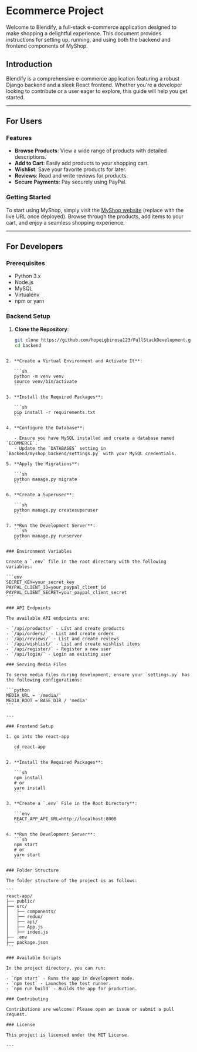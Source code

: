 # Ecommerce Project

Welcome to Blendify, a full-stack e-commerce application designed to make shopping a delightful experience. This document provides instructions for setting up, running, and using both the backend and frontend components of MyShop.

## Introduction

Blendify is a comprehensive e-commerce application featuring a robust Django backend and a sleek React frontend. Whether you're a developer looking to contribute or a user eager to explore, this guide will help you get started.

---

## For Users

### Features

- **Browse Products**: View a wide range of products with detailed descriptions.
- **Add to Cart**: Easily add products to your shopping cart.
- **Wishlist**: Save your favorite products for later.
- **Reviews**: Read and write reviews for products.
- **Secure Payments**: Pay securely using PayPal.

### Getting Started

To start using MyShop, simply visit the [MyShop website](http://localhost:3000) (replace with the live URL once deployed). Browse through the products, add items to your cart, and enjoy a seamless shopping experience.

---

## For Developers

### Prerequisites

- Python 3.x
- Node.js
- MySQL
- Virtualenv
- npm or yarn

### Backend Setup

1. **Clone the Repository**:
   ```sh
   git clone https://github.com/hopeigbinosa123/FullStackDevelopment.git
   cd backend
   ```

````

2. **Create a Virtual Environment and Activate It**:

   ```sh
   python -m venv venv
   source venv/bin/activate
   ```

3. **Install the Required Packages**:

   ```sh
   pip install -r requirements.txt
   ```

4. **Configure the Database**:

   - Ensure you have MySQL installed and create a database named `ECOMMERCE`.
   - Update the `DATABASES` setting in `Backend/myshop_backend/settings.py` with your MySQL credentials.

5. **Apply the Migrations**:

   ```sh
   python manage.py migrate
   ```

6. **Create a Superuser**:

   ```sh
   python manage.py createsuperuser
   ```

7. **Run the Development Server**:
   ```sh
   python manage.py runserver
   ```

### Environment Variables

Create a `.env` file in the root directory with the following variables:

```env
SECRET_KEY=your_secret_key
PAYPAL_CLIENT_ID=your_paypal_client_id
PAYPAL_CLIENT_SECRET=your_paypal_client_secret
```

### API Endpoints

The available API endpoints are:

- `/api/products/` - List and create products
- `/api/orders/` - List and create orders
- `/api/reviews/` - List and create reviews
- `/api/wishlist/` - List and create wishlist items
- `/api/register/` - Register a new user
- `/api/login/` - Login an existing user

### Serving Media Files

To serve media files during development, ensure your `settings.py` has the following configurations:

```python
MEDIA_URL = '/media/'
MEDIA_ROOT = BASE_DIR / 'media'
```

---

### Frontend Setup

1. go into the react-app

   cd react-app
   ```

2. **Install the Required Packages**:

   ```sh
   npm install
   # or
   yarn install
   ```

3. **Create a `.env` File in the Root Directory**:

   ```env
   REACT_APP_API_URL=http://localhost:8000
   ```

4. **Run the Development Server**:
   ```sh
   npm start
   # or
   yarn start
   ```

### Folder Structure

The folder structure of the project is as follows:

```
react-app/
├── public/
├── src/
│   ├── components/
│   ├── redux/
│   ├── api/
│   ├── App.js
│   ├── index.js
├── .env
├── package.json
```

### Available Scripts

In the project directory, you can run:

- `npm start` - Runs the app in development mode.
- `npm test` - Launches the test runner.
- `npm run build` - Builds the app for production.

### Contributing

Contributions are welcome! Please open an issue or submit a pull request.

### License

This project is licensed under the MIT License.

---
````
